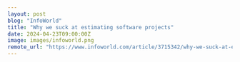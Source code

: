 ```yaml
---
layout: post
blog: "InfoWorld"
title: "Why we suck at estimating software projects"
date: 2024-04-23T09:00:00Z
image: images/infoworld.png
remote_url: "https://www.infoworld.com/article/3715342/why-we-suck-at-estimating-software-projects.html#tk.rss_applicationdevelopment"
---
```

